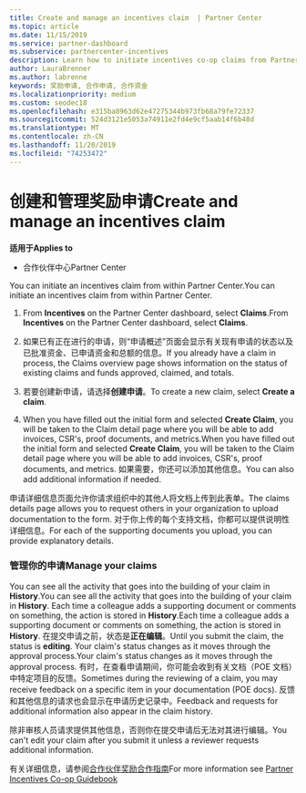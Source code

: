 ```yaml
---
title: Create and manage an incentives claim  | Partner Center
ms.topic: article
ms.date: 11/15/2019
ms.service: partner-dashboard
ms.subservice: partnercenter-incentives
description: Learn how to initiate incentives co-op claims from Partner Center. 你可以在“历史记录”中查看构建申请所涉及的所有活动。
author: LauraBrenner
ms.author: labrenne
keywords: 奖励申请, 合作申请, 合作资金
ms.localizationpriority: medium
ms.custom: seodec18
ms.openlocfilehash: e315ba8963d62e47275344b973fb68a79fe72337
ms.sourcegitcommit: 524d3121e5053a74911e2fd4e9cf5aab14f6b48d
ms.translationtype: MT
ms.contentlocale: zh-CN
ms.lasthandoff: 11/20/2019
ms.locfileid: "74253472"
---
```

# <a name="create-and-manage-an-incentives-claim"></a><span data-ttu-id="f10f4-105">创建和管理奖励申请</span><span class="sxs-lookup"><span data-stu-id="f10f4-105">Create and manage an incentives claim</span></span>

<span data-ttu-id="f10f4-106">**适用于**</span><span class="sxs-lookup"><span data-stu-id="f10f4-106">**Applies to**</span></span>
- <span data-ttu-id="f10f4-107">合作伙伴中心</span><span class="sxs-lookup"><span data-stu-id="f10f4-107">Partner Center</span></span>

<span data-ttu-id="f10f4-108">You can initiate an incentives claim from within Partner Center.</span><span class="sxs-lookup"><span data-stu-id="f10f4-108">You can initiate an incentives claim from within Partner Center.</span></span> 

1. <span data-ttu-id="f10f4-109">From **Incentives** on the Partner Center dashboard, select **Claims**.</span><span class="sxs-lookup"><span data-stu-id="f10f4-109">From **Incentives** on the Partner Center dashboard, select **Claims**.</span></span>

2.  <span data-ttu-id="f10f4-110">如果已有正在进行的申请，则“申请概述”页面会显示有关现有申请的状态以及已批准资金、已申请资金和总额的信息。</span><span class="sxs-lookup"><span data-stu-id="f10f4-110">If you already have a claim in process, the Claims overview page shows information on the status of existing claims and funds approved, claimed, and totals.</span></span>

3.  <span data-ttu-id="f10f4-111">若要创建新申请，请选择**创建申请**。</span><span class="sxs-lookup"><span data-stu-id="f10f4-111">To create a new claim, select **Create a claim**.</span></span>

4.  <span data-ttu-id="f10f4-112">When you have filled out the initial form and selected **Create Claim**, you will be taken to the Claim detail page where you will be able to add invoices, CSR's, proof documents, and metrics.</span><span class="sxs-lookup"><span data-stu-id="f10f4-112">When you have filled out the initial form and selected **Create Claim**, you will be taken to the Claim detail page where you will be able to add invoices, CSR's, proof documents, and metrics.</span></span> <span data-ttu-id="f10f4-113">如果需要，你还可以添加其他信息。</span><span class="sxs-lookup"><span data-stu-id="f10f4-113">You can also add additional information if needed.</span></span>

<span data-ttu-id="f10f4-114">申请详细信息页面允许你请求组织中的其他人将文档上传到此表单。</span><span class="sxs-lookup"><span data-stu-id="f10f4-114">The claims details page allows you to request others in your organization to upload documentation to the form.</span></span> <span data-ttu-id="f10f4-115">对于你上传的每个支持文档，你都可以提供说明性详细信息。</span><span class="sxs-lookup"><span data-stu-id="f10f4-115">For each of the supporting documents you upload, you can provide explanatory details.</span></span> 

### <a name="manage-your-claims"></a><span data-ttu-id="f10f4-116">管理你的申请</span><span class="sxs-lookup"><span data-stu-id="f10f4-116">Manage your claims</span></span>

<span data-ttu-id="f10f4-117">You can see all the activity that goes into the building of your claim in **History**.</span><span class="sxs-lookup"><span data-stu-id="f10f4-117">You can see all the activity that goes into the building of your claim in **History**.</span></span> <span data-ttu-id="f10f4-118">Each time a colleague adds a supporting document or comments on something, the action is stored in **History**.</span><span class="sxs-lookup"><span data-stu-id="f10f4-118">Each time a colleague adds a supporting document or comments on something, the action is stored in **History**.</span></span> <span data-ttu-id="f10f4-119">在提交申请之前，状态是**正在编辑**。</span><span class="sxs-lookup"><span data-stu-id="f10f4-119">Until you submit the claim, the status is **editing**.</span></span> <span data-ttu-id="f10f4-120">Your claim's status changes as it moves through the approval process.</span><span class="sxs-lookup"><span data-stu-id="f10f4-120">Your claim's status changes as it moves through the approval process.</span></span> <span data-ttu-id="f10f4-121">有时，在查看申请期间，你可能会收到有关文档（POE 文档）中特定项目的反馈。</span><span class="sxs-lookup"><span data-stu-id="f10f4-121">Sometimes during the reviewing of a claim, you may receive feedback on a specific item in your documentation (POE docs).</span></span> <span data-ttu-id="f10f4-122">反馈和其他信息的请求也会显示在申请历史记录中。</span><span class="sxs-lookup"><span data-stu-id="f10f4-122">Feedback and requests for additional information also appear in the claim history.</span></span> 

<span data-ttu-id="f10f4-123">除非审核人员请求提供其他信息，否则你在提交申请后无法对其进行编辑。</span><span class="sxs-lookup"><span data-stu-id="f10f4-123">You can't edit your claim after you submit it unless a reviewer requests additional information.</span></span>

<span data-ttu-id="f10f4-124">有关详细信息，请参阅[合作伙伴奖励合作指南](https://assets.microsoft.com/coop-guidebook.pdf)</span><span class="sxs-lookup"><span data-stu-id="f10f4-124">For more information see [Partner Incentives Co-op Guidebook](https://assets.microsoft.com/coop-guidebook.pdf)</span></span>

